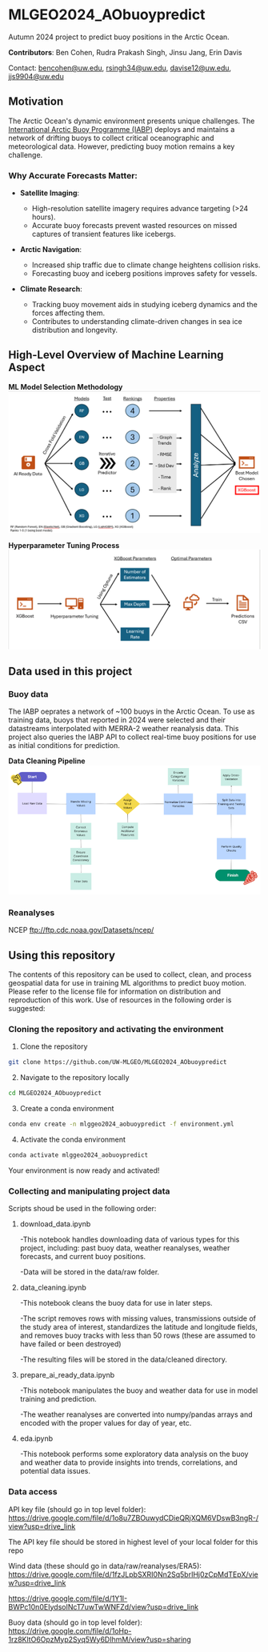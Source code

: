 # MLGEO2024_AObuoypredict
Autumn 2024 project to predict buoy positions in the Arctic Ocean.

**Contributors**: Ben Cohen, Rudra Prakash Singh, Jinsu Jang, Erin Davis

Contact: bencohen@uw.edu, rsingh34@uw.edu, davise12@uw.edu, jjs9904@uw.edu

## Motivation  

The Arctic Ocean's dynamic environment presents unique challenges. The [International Arctic Buoy Programme (IABP)](https://iabp.apl.uw.edu/) deploys and maintains a network of drifting buoys to collect critical oceanographic and meteorological data. However, predicting buoy motion remains a key challenge.  

### Why Accurate Forecasts Matter:  
- **Satellite Imaging**:  
  - High-resolution satellite imagery requires advance targeting (>24 hours).  
  - Accurate buoy forecasts prevent wasted resources on missed captures of transient features like icebergs.  

- **Arctic Navigation**:  
  - Increased ship traffic due to climate change heightens collision risks.  
  - Forecasting buoy and iceberg positions improves safety for vessels.  

- **Climate Research**:  
  - Tracking buoy movement aids in studying iceberg dynamics and the forces affecting them.  
  - Contributes to understanding climate-driven changes in sea ice distribution and longevity.  

## High-Level Overview of Machine Learning Aspect
**ML Model Selection Methodology**
![Machine Learning Model Selection Methodology](https://github.com/UW-MLGEO/MLGEO2024_AObuoypredict/blob/main/ml_process_vis.png)

**Hyperparameter Tuning Process**
![Tuning Process](https://github.com/UW-MLGEO/MLGEO2024_AObuoypredict/blob/main/tuning%20process_vis.png)

## Data used in this project
### Buoy data
The IABP oeprates a network of ~100 buoys in the Arctic Ocean. To use as training data, buoys that reported in 2024 were selected and their datastreams interpolated with MERRA-2 weather reanalysis data. This project also queries the IABP API to collect real-time buoy positions for use as initial conditions for prediction.

**Data Cleaning Pipeline**
![Data Visualization](https://github.com/UW-MLGEO/MLGEO2024_AObuoypredict/blob/main/data_cleaning.png)

### Reanalyses
NCEP ftp://ftp.cdc.noaa.gov/Datasets/ncep/


## Using this repository
The contents of this repository can be used to collect, clean, and process geospatial data for use in training ML algorithms to predict buoy motion. Please refer to the license file for information on distribution and reproduction of this work. 
Use of resources in the following order is suggested:
### Cloning the repository and activating the environment
1. Clone the repository
```bash
git clone https://github.com/UW-MLGEO/MLGEO2024_AObuoypredict
```

2. Navigate to the repository locally
```bash
cd MLGEO2024_AObuoypredict
```

3. Create a conda environment
```bash
conda env create -n mlggeo2024_aobuoypredict -f environment.yml
```

4. Activate the conda environment
```bash
conda activate mlggeo2024_aobuoypredict
```

Your environment is now ready and activated!

### Collecting and manipulating project data
Scripts shoud be used in the following order:
1. download_data.ipynb

   -This notebook handles downloading data of various types for this project, including: past buoy data, weather reanalyses, weather forecasts, and current buoy positions.

   -Data will be stored in the data/raw folder.
2. data_cleaning.ipynb

   -This notebook cleans the buoy data for use in later steps.

   -The script removes rows with missing values, transmissions outside of the study area of interest, standardizes the latitude and longitude fields, and removes buoy tracks with less than 50 rows (these are assumed to have failed or been destroyed)

   -The resulting files will be stored in the data/cleaned directory.
3. prepare_ai_ready_data.ipynb

   -This notebook manipulates the buoy and weather data for use in model training and prediction.

   -The weather reanalyses are converted into numpy/pandas arrays and encoded with the proper values for day of year, etc.
4. eda.ipynb

   -This notebook performs some exploratory data analysis on the buoy and weather data to provide insights into trends, correlations, and potential data issues.

### Data access
API key file (should go in top level folder): 
https://drive.google.com/file/d/1o8u7ZBOuwydCDieQRjXQM6VDswB3ngR-/view?usp=drive_link

The API key file should be stored in highest level of your local folder for this repo

Wind data (these should go in data/raw/reanalyses/ERA5):
https://drive.google.com/file/d/1fzJLpbSXRI0Nn2Sq5brIHj0zCpMdTEpX/view?usp=drive_link

https://drive.google.com/file/d/1Y1I-BWPc10n0EIydsoINcT7uwTwWNFZd/view?usp=drive_link

Buoy data (should go in top level folder):
https://drive.google.com/file/d/1oHp-1rz8KltO6OpzMyp2Syq5Wy6DIhmM/view?usp=sharing
